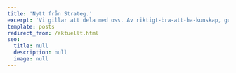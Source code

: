 ```yaml
---
title: 'Nytt från Strateg.'
excerpt: 'Vi gillar att dela med oss. Av riktigt-bra-att-ha-kunskap, guidning i kommunikationsdjungeln och sånt som händer här på Strateg. Stort och smått. Självklart och oväntat. Haka på.'
template: posts
redirect_from: /aktuellt.html
seo:
  title: null
  description: null
  image: null
---
```

